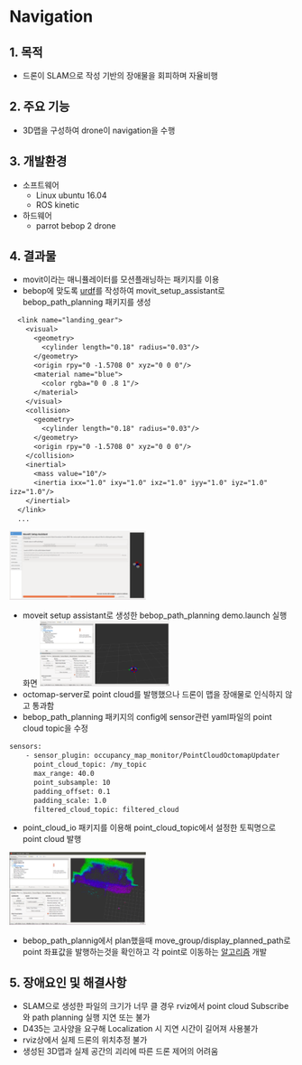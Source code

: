 Navigation
==============
## 1. 목적
* 드론이 SLAM으로 작성 기반의 장애물을 회피하며 자율비행
## 2. 주요 기능
* 3D맵을 구성하여 drone이 navigation을 수행

## 3. 개발환경
* 소프트웨어
  - Linux ubuntu 16.04
  - ROS kinetic
* 하드웨어
  - parrot bebop 2 drone



## 4. 결과물

* movit이라는 매니퓰레이터를 모션플래닝하는 패키지를 이용
* bebop에 맞도록 [urdf](https://github.com/ldj5123/ROSque/blob/Navigation/bebop_path_planning/config/bebop.urdf "urdf")를 작성하여 movit_setup_assistant로 bebop_path_planning 패키지를 생성
```
  <link name="landing_gear">
    <visual>
      <geometry>
        <cylinder length="0.18" radius="0.03"/>
      </geometry>
      <origin rpy="0 -1.5708 0" xyz="0 0 0"/>
      <material name="blue">
        <color rgba="0 0 .8 1"/>
      </material>
    </visual>
    <collision>
      <geometry>
        <cylinder length="0.18" radius="0.03"/>
      </geometry>
      <origin rpy="0 -1.5708 0" xyz="0 0 0"/>
    </collision>
    <inertial>
      <mass value="10"/>
      <inertia ixx="1.0" ixy="1.0" ixz="1.0" iyy="1.0" iyz="1.0" izz="1.0"/>
    </inertial>
  </link>
  ...
```
<img src="/image/drone_model.png" width="48%" height="48%"></img>

* moveit setup assistant로 생성한 bebop_path_planning demo.launch 실행화면
<img src="/image/moveit.png" width="48%" height="48%"></img>
* octomap-server로 point cloud를 발행했으나 드론이 맵을 장애물로 인식하지 않고 통과함
* bebop_path_planning 패키지의 config에 sensor관련 yaml파일의 point cloud topic을 수정
```
sensors:
    - sensor_plugin: occupancy_map_monitor/PointCloudOctomapUpdater
      point_cloud_topic: /my_topic
      max_range: 40.0
      point_subsample: 10
      padding_offset: 0.1
      padding_scale: 1.0
      filtered_cloud_topic: filtered_cloud
```
* point_cloud_io 패키지를 이용해 point_cloud_topic에서 설정한 토픽명으로 point cloud 발행

<img src="/image/moveit_map.png" width="48%" height="48%"></img>
  
* bebop_path_plannig에서 plan했을때 move_group/display_planned_path로 point 좌표값을 발행하는것을 확인하고 각 point로 이동하는 [알고리즘](https://github.com/ldj5123/ROSque/blob/Navigation/rosque_navi/src/path.h "path.h") 개발

## 5. 장애요인 및 해결사항
* SLAM으로 생성한 파일의 크기가 너무 클 경우 rviz에서 point cloud Subscribe와 path planning 실행 지연 또는 불가 
* D435는 고사양을 요구해 Localization 시 지연 시간이 길어져 사용불가
* rviz상에서 실제 드론의 위치추정 불가
* 생성된 3D맵과 실제 공간의 괴리에 따른 드론 제어의 어려움